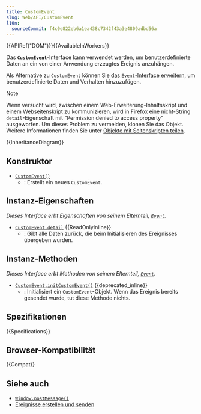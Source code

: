 ```yaml
---
title: CustomEvent
slug: Web/API/CustomEvent
l10n:
  sourceCommit: f4c0e822eb6a1ea438c7342f43a3e4809adbd56a
---
```


{{APIRef("DOM")}}{{AvailableInWorkers}}

Das **`CustomEvent`**-Interface kann verwendet werden, um benutzerdefinierte Daten an ein von einer Anwendung erzeugtes Ereignis anzuhängen.

Als Alternative zu `CustomEvent` können Sie [das `Event`-Interface erweitern](/de/docs/Web/API/Document_Object_Model/Events#adding_custom_data_–_subclassing_event), um benutzerdefinierte Daten und Verhalten hinzuzufügen.

> [!NOTE]
> Wenn versucht wird, zwischen einem Web-Erweiterung-Inhaltsskript und einem Webseitenskript zu kommunizieren, wird in Firefox eine nicht-String `detail`-Eigenschaft mit "Permission denied to access property" ausgeworfen. Um dieses Problem zu vermeiden, klonen Sie das Objekt. Weitere Informationen finden Sie unter [Objekte mit Seitenskripten teilen](/de/docs/Mozilla/Add-ons/WebExtensions/Sharing_objects_with_page_scripts).

{{InheritanceDiagram}}

## Konstruktor

- [`CustomEvent()`](/de/docs/Web/API/CustomEvent/CustomEvent)
  - : Erstellt ein neues `CustomEvent`.

## Instanz-Eigenschaften

_Dieses Interface erbt Eigenschaften von seinem Elternteil, [`Event`](/de/docs/Web/API/Event)._

- [`CustomEvent.detail`](/de/docs/Web/API/CustomEvent/detail) {{ReadOnlyInline}}
  - : Gibt alle Daten zurück, die beim Initialisieren des Ereignisses übergeben wurden.

## Instanz-Methoden

_Dieses Interface erbt Methoden von seinem Elternteil, [`Event`](/de/docs/Web/API/Event)._

- [`CustomEvent.initCustomEvent()`](/de/docs/Web/API/CustomEvent/initCustomEvent) {{deprecated_inline}}
  - : Initialisiert ein `CustomEvent`-Objekt. Wenn das Ereignis bereits gesendet wurde, tut diese Methode nichts.

## Spezifikationen

{{Specifications}}

## Browser-Kompatibilität

{{Compat}}

## Siehe auch

- [`Window.postMessage()`](/de/docs/Web/API/Window/postMessage)
- [Ereignisse erstellen und senden](/de/docs/Web/API/Document_Object_Model/Events#creating_and_dispatching_events)
